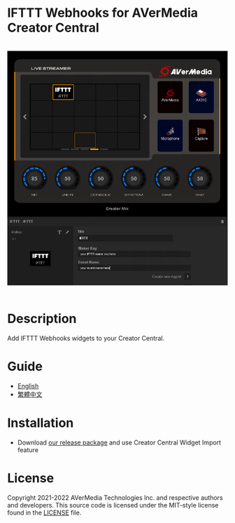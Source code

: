 # IFTTT Webhooks for AVerMedia Creator Central
<br/>
<div align="center">
	<img src="Release/IFTTT_Webhooks_widget_preview.png" style="zoom:80%"/>
</div>
<br/>

# **Description**
Add IFTTT Webhooks widgets to your Creator Central.

# **Guide**
- [English](Release/Guide_en-US.md)
- [繁體中文](Release/Guide_zh-TW.md)

# **Installation**
- Download [our release package](Release/com.avermedia.ifttt.creatorCentral) and use Creator Central Widget Import feature 

# License
Copyright 2021-2022 AVerMedia Technologies Inc. and respective authors and developers.
This source code is licensed under the MIT-style license found in the [LICENSE](LICENSE) file.

